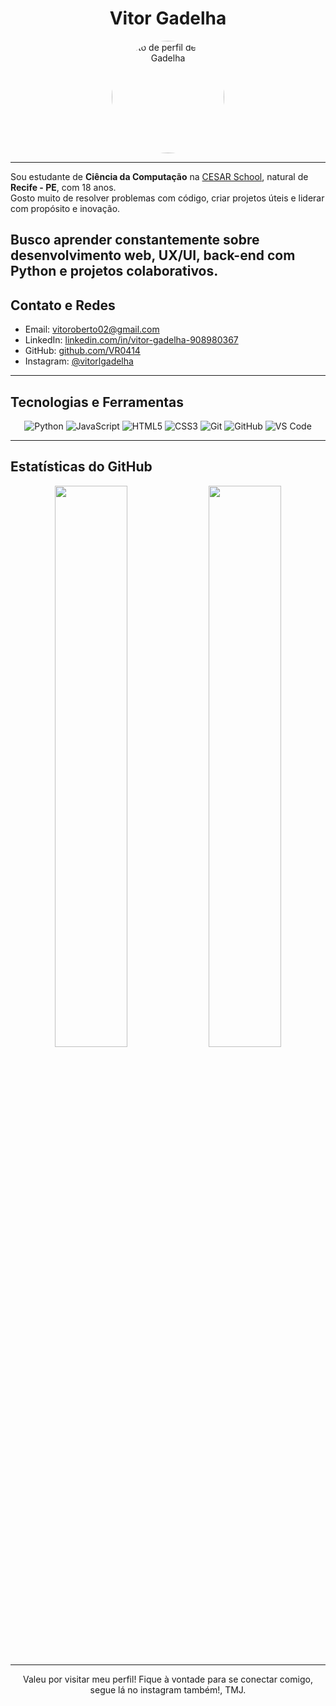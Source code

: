 <h1 align="center">Vitor Gadelha</h1>

<p align="center">
  <img src="https://avatars.githubusercontent.com/VR0414" width="180" style="border-radius: 50%;" alt="Foto de perfil de Vitor Gadelha">
</p>

---
Sou estudante de **Ciência da Computação** na [CESAR School](https://www.cesar.school), natural de **Recife - PE**, com 18 anos.  
Gosto muito de resolver problemas com código, criar projetos úteis e liderar com propósito e inovação.

Busco aprender constantemente sobre **desenvolvimento web**, **UX/UI**, **back-end com Python** e **projetos colaborativos**.
---

## Contato e Redes

-  Email: [vitoroberto02@gmail.com](mailto:vitoroberto02@gmail.com)  
-  LinkedIn: [linkedin.com/in/vitor-gadelha-908980367](https://www.linkedin.com/in/vitor-gadelha-908980367)  
-  GitHub: [github.com/VR0414](https://github.com/VR0414)  
-  Instagram: [@vitorlgadelha](https://instagram.com/vitorlgadelha)

---

## Tecnologias e Ferramentas

<div align="center">

![Python](https://img.shields.io/badge/Python-3776AB?style=for-the-badge&logo=python&logoColor=white)
![JavaScript](https://img.shields.io/badge/JavaScript-F7DF1E?style=for-the-badge&logo=javascript&logoColor=black)
![HTML5](https://img.shields.io/badge/HTML5-E34F26?style=for-the-badge&logo=html5&logoColor=white)
![CSS3](https://img.shields.io/badge/CSS3-1572B6?style=for-the-badge&logo=css3&logoColor=white)
![Git](https://img.shields.io/badge/Git-F05032?style=for-the-badge&logo=git&logoColor=white)
![GitHub](https://img.shields.io/badge/GitHub-181717?style=for-the-badge&logo=github&logoColor=white)
![VS Code](https://img.shields.io/badge/VS%20Code-007ACC?style=for-the-badge&logo=visual-studio-code&logoColor=white)

</div>

---

## Estatísticas do GitHub

<div align="center">
  <img src="https://github-readme-stats.vercel.app/api?username=VR0414&show_icons=true&theme=tokyonight&hide_border=false&count_private=true&include_all_commits=true" width="48%" />
  <img src="https://github-readme-stats.vercel.app/api/top-langs/?username=VR0414&layout=compact&theme=tokyonight&hide_border=false" width="48%" />
</div>

---

<p align="center">
  Valeu por visitar meu perfil! Fique à vontade para se conectar comigo, segue lá no instagram também!, TMJ.
</p>
